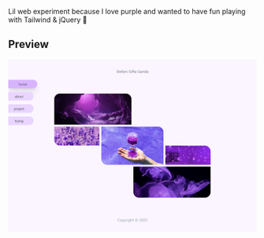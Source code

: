 Lil web experiment because I love purple and wanted to have fun playing with Tailwind & jQuery 💜

## Preview
![Screenshot](./screenshot.png)
